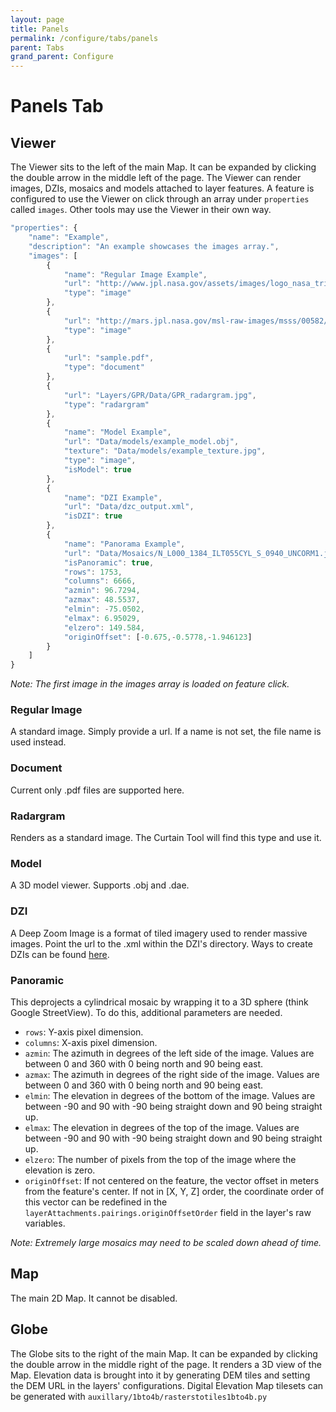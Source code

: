 ```yaml
---
layout: page
title: Panels
permalink: /configure/tabs/panels
parent: Tabs
grand_parent: Configure
---
```


# Panels Tab

## Viewer

The Viewer sits to the left of the main Map. It can be expanded by clicking the double arrow in the middle left of the page. The Viewer can render images, DZIs, mosaics and models attached to layer features. A feature is configured to use the Viewer on click through an array under `properties` called `images`. Other tools may use the Viewer in their own way.

```javascript
"properties": {
    "name": "Example",
    "description": "An example showcases the images array.",
    "images": [
        {
            "name": "Regular Image Example",
            "url": "http://www.jpl.nasa.gov/assets/images/logo_nasa_trio_black@2x.png",
            "type": "image"
        },
        {
            "url": "http://mars.jpl.nasa.gov/msl-raw-images/msss/00582/mrdi/0582MD0002120000101703E01_DXXX.jpg",
            "type": "image"
        },
        {
            "url": "sample.pdf",
            "type": "document"
        },
        {
            "url": "Layers/GPR/Data/GPR_radargram.jpg",
            "type": "radargram"
        },
        {
            "name": "Model Example",
            "url": "Data/models/example_model.obj",
            "texture": "Data/models/example_texture.jpg",
            "type": "image",
            "isModel": true
        },
        {
            "name": "DZI Example",
            "url": "Data/dzc_output.xml",
            "isDZI": true
        },
        {
            "name": "Panorama Example",
            "url": "Data/Mosaics/N_L000_1384_ILT055CYL_S_0940_UNCORM1.jpg",
            "isPanoramic": true,
            "rows": 1753,
            "columns": 6666,
            "azmin": 96.7294,
            "azmax": 48.5537,
            "elmin": -75.0502,
            "elmax": 6.95029,
            "elzero": 149.584,
            "originOffset": [-0.675,-0.5778,-1.946123]
        }
    ]
}
```

_Note: The first image in the images array is loaded on feature click._

### Regular Image

A standard image. Simply provide a url. If a name is not set, the file name is used instead.

### Document

Current only .pdf files are supported here.

### Radargram

Renders as a standard image. The Curtain Tool will find this type and use it.

### Model

A 3D model viewer. Supports .obj and .dae.

### DZI

A Deep Zoom Image is a format of tiled imagery used to render massive images. Point the url to the .xml within the DZI's directory. Ways to create DZIs can be found [here](https://openseadragon.github.io/examples/creating-zooming-images/).

### Panoramic

This deprojects a cylindrical mosaic by wrapping it to a 3D sphere (think Google StreetView). To do this, additional parameters are needed.

- `rows`: Y-axis pixel dimension.
- `columns`: X-axis pixel dimension.
- `azmin`: The azimuth in degrees of the left side of the image. Values are between 0 and 360 with 0 being north and 90 being east.
- `azmax`: The azimuth in degrees of the right side of the image. Values are between 0 and 360 with 0 being north and 90 being east.
- `elmin`: The elevation in degrees of the bottom of the image. Values are between -90 and 90 with -90 being straight down and 90 being straight up.
- `elmax`: The elevation in degrees of the top of the image. Values are between -90 and 90 with -90 being straight down and 90 being straight up.
- `elzero`: The number of pixels from the top of the image where the elevation is zero.
- `originOffset`: If not centered on the feature, the vector offset in meters from the feature's center. If not in [X, Y, Z] order, the coordinate order of this vector can be redefined in the `layerAttachments.pairings.originOffsetOrder` field in the layer's raw variables.

_Note: Extremely large mosaics may need to be scaled down ahead of time._

## Map

The main 2D Map. It cannot be disabled.

## Globe

The Globe sits to the right of the main Map. It can be expanded by clicking the double arrow in the middle right of the page. It renders a 3D view of the Map. Elevation data is brought into it by generating DEM tiles and setting the DEM URL in the layers' configurations. Digital Elevation Map tilesets can be generated with `auxillary/1bto4b/rasterstotiles1bto4b.py`
